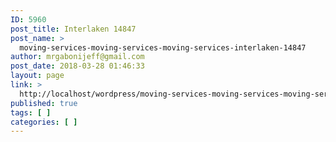 ```yaml
---
ID: 5960
post_title: Interlaken 14847
post_name: >
  moving-services-moving-services-moving-services-interlaken-14847
author: mrgabonijeff@gmail.com
post_date: 2018-03-28 01:46:33
layout: page
link: >
  http://localhost/wordpress/moving-services-moving-services-moving-services-interlaken-14847/
published: true
tags: [ ]
categories: [ ]
---
```

